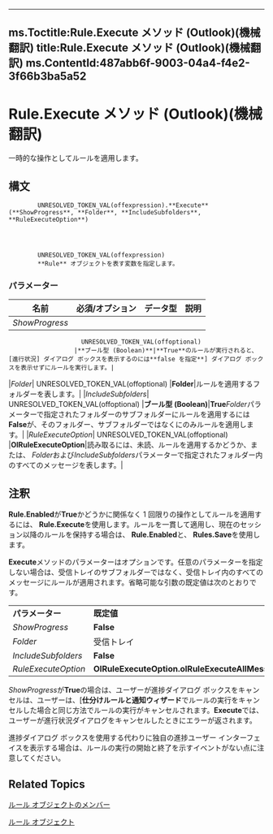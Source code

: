 

---
ms.Toctitle:Rule.Execute メソッド (Outlook)(機械翻訳)
title:Rule.Execute メソッド (Outlook)(機械翻訳)
ms.ContentId:487abb6f-9003-04a4-f4e2-3f66b3ba5a52
---
# Rule.Execute メソッド (Outlook)(機械翻訳)




一時的な操作としてルールを適用します。

## 構文

            UNRESOLVED_TOKEN_VAL(offexpression).**Execute**(**ShowProgress**, **Folder**, **IncludeSubfolders**, **RuleExecuteOption**)




            UNRESOLVED_TOKEN_VAL(offexpression)
            **Rule** オブジェクトを表す変数を指定します。

### パラメーター

|**名前**|**必須/オプション**|**データ型**|**説明**|
|---|---|---|---|
|*ShowProgress*|
                        UNRESOLVED_TOKEN_VAL(offoptional)
                      |**ブール型 (Boolean)**|**True**のルールが実行されると、[進行状況] ダイアログ ボックスを表示するのには**false を指定**] ダイアログ ボックスを表示せずにルールを実行します。|
|*Folder*|
                        UNRESOLVED_TOKEN_VAL(offoptional)
                      |**Folder**|ルールを適用するフォルダーを表します。|
|*IncludeSubfolders*|
                        UNRESOLVED_TOKEN_VAL(offoptional)
                      |**ブール型 (Boolean)**|**True***Folder*パラメーターで指定されたフォルダーのサブフォルダーにルールを適用するには**False**が、そのフォルダー、サブフォルダーではなくにのみルールを適用します。|
|*RuleExecuteOption*|
                        UNRESOLVED_TOKEN_VAL(offoptional)
                      |**OlRuleExecuteOption**|読み取るには、未読、ルールを適用するかどうか、または、 *Folder*および*IncludeSubfolders*パラメーターで指定されたフォルダー内のすべてのメッセージを表します。|





## 注釈
**Rule.Enabled**が**True**かどうかに関係なく 1 回限りの操作としてルールを適用するには、 **Rule.Execute**を使用します。ルールを一貫して適用し、現在のセッション以降のルールを保持する場合は、 **Rule.Enabled**と、 **Rules.Save**を使用します。



**Execute**メソッドのパラメーターはオプションです。任意のパラメーターを指定しない場合は、受信トレイのサブフォルダーではなく、受信トレイ内のすべてのメッセージにルールが適用されます。省略可能な引数の既定値は次のとおりです。

|||
|---|---|
|**パラメーター**|**既定値**|
|*ShowProgress*|**False**|
|*Folder*|受信トレイ|
|*IncludeSubfolders*|**False**|
|*RuleExecuteOption*|**OlRuleExecuteOption.olRuleExecuteAllMessages**|



*ShowProgress*が**True**の場合は、ユーザーが進捗ダイアログ ボックスをキャンセルは、ユーザーは、[**仕分けルールと通知ウィザード**でルールの実行をキャンセルした場合と同じ方法でルールの実行がキャンセルされます。**Execute**では、ユーザーが進行状況ダイアログをキャンセルしたときにエラーが返されます。



進捗ダイアログ ボックスを使用する代わりに独自の進捗ユーザー インターフェイスを表示する場合は、ルールの実行の開始と終了を示すイベントがない点に注意してください。



## Related Topics

[ルール オブジェクトのメンバー](29a5f487-dbcc-7312-c8ba-a05199ce8513.md)

[ルール オブジェクト](ea2ddbcc-fd65-a636-c6da-79950033f385.md)





